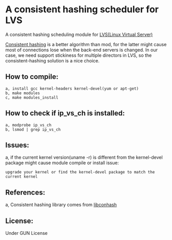 A consistent hashing scheduler for LVS
======================================

A consistent hashing scheduling module for <a href="http://www.linuxvirtualserver.org/">LVS(Linux Virtual Server)</a>

<a href="http://en.wikipedia.org/wiki/Consistent_hashing">Consistent hashing</a> is a better algorithm than mod, for the latter might cause most of connections lose when the back-end servers is changed. 
In our case, we need support stickiness for multiple directors in LVS, so the consistent-hashing solution is a nice choice.

How to compile:
----------------
	a, install gcc kernel-headers kernel-devel(yum or apt-get)
	b, make modules
	c, make modules_install

How to check if ip_vs_ch is installed:
--------------------------------------
	a, modprobe ip_vs_ch
	b, lsmod | grep ip_vs_ch

Issues:
-------
a, if the current kernel version(uname -r) is different from the kernel-devel package might cause module compile or install issue:

    upgrade your kernel or find the kernel-devel package to match the current kernel

References:
-----------
a, Consistent hashing library comes from <a href="http://www.codeproject.com/Articles/56138/Consistent-hashing">libconhash</a>

License:
--------
Under GUN License
